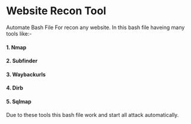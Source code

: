 # Website Recon Tool
Automate Bash File For recon any website.
In this bash file haveing many tools like:-
#### 1. Nmap
#### 2. Subfinder
#### 3. Waybackurls
#### 4. Dirb
#### 5. Sqlmap
Due to these tools this bash file work and start all attack automatically.
